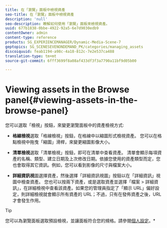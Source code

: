 ```yaml
---
title: 在「瀏覽」面板中檢視資產
seo-title: 在「瀏覽」面板中檢視資產
description: 'null'
seo-description: 瞭解如何使用「瀏覽」面板來檢視資產。
uuid: 677b1838-0bbe-4922-92a5-6e7d9030edb9
contentOwner: admin
content-type: reference
products: SG_EXPERIENCEMANAGER/Dynamic-Media-Scene-7
geptopics: SG_SCENESEVENONDEMAND_PK/categories/managing_assets
discoiquuid: feab1194-a98c-4a18-812c-7e2e537ca488
translation-type: tm+mt
source-git-commit: 6fff3699f8a08af433df3f3a7790a11bf9d05b00

---
```



# Viewing assets in the Browse panel{#viewing-assets-in-the-browse-panel}

您可以選取「檢視」按鈕，來變更瀏覽面板中的資產檢視方式:

* **格線檢視**&#x200B;選取「格線檢視」按鈕，在格線中以縮圖形式檢視資產。 您可以在格點檢視中拖曳「縮圖」滑桿，來變更縮圖影像大小。

* **清單檢視**&#x200B;選取「清單檢視」按鈕，即可在清單中查看資產。 清單會顯示每項資產的名稱、類型、建立日期及上次修改日期。依據您使用的資產類型而定，您也會取得其它資訊。例如，您可以看到影像的尺寸與檔案大小。

* **詳細資訊視**&#x200B;圖選擇資產，然後選擇「詳細資訊視圖」按鈕以在「詳細資訊」視圖中檢查資產。 您也可以按兩下資產，或是選取資產並選擇「檔案 > 詳細資訊」，在詳細檢視中查看該資產。如果您的管理員指定了「顯示 URL」偏好設定，則詳細檢視就會顯示所有資產的 URL；不過，只有在發佈資產之後，URL 才會發生作用。

>[!TIP]
>
>您可以為瀏覽面板選取預設檢視，並讓面板符合您的規格。請參閱[個人設定](personal-setup.md#personal_setup)。*
